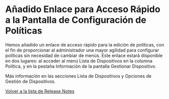 # Añadido Enlace para Acceso Rápido a la Pantalla de Configuración de Políticas

Hemos añadido un enlace de acceso rápido para la edición de políticas, con el fin de proporcionar al administrador una mayor agilidad para configurar políticas sin necesidad de cambiar de menús. Este enlace estará disponible en dos lugares: al acceder al menú Lista de Dispositivos en la columna Política, y en la pestaña Información de la pantalla Gestionar Dispositivo.

Más información en las secciones Lista de Dispositivos y Opciones de Gestión de Dispositivos.



[Volver a la lista de Release Notes](./)
